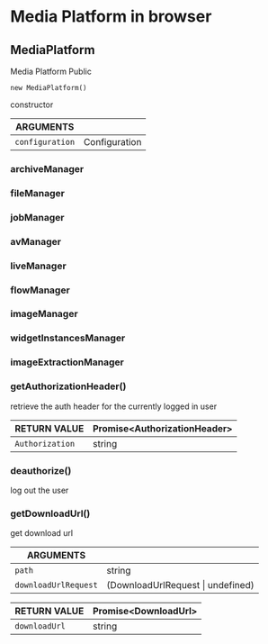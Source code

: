 <!-- Generated automatically. Update this documentation by updating the source code. -->

# Media Platform in browser

## MediaPlatform

Media Platform Public

`new MediaPlatform()`

constructor

<div class="method-list">
  <table>
    <thead>
      <tr>
        <th>ARGUMENTS</th>
        <th></th>
      </tr>
    </thead>
    <tbody>
      <tr>
        <td class="param">
          <code>configuration</code>
        </td>
        <td>
            <div class="type">Configuration</div>
        </td>
      </tr>
    </tbody>
  </table>
</div>

### archiveManager

### fileManager

### jobManager

### avManager

### liveManager

### flowManager

### imageManager

### widgetInstancesManager

### imageExtractionManager

### getAuthorizationHeader()

retrieve the auth header for the currently logged in user


<div class="method-list">
  <table>
    <thead>
      <tr>
        <th>RETURN VALUE</th>
        <th><div class="type">Promise&#x3C;AuthorizationHeader></div></th>
      </tr>
    </thead>
    <tbody>
      <tr>
        <td class="param">
          <code>Authorization</code>
        </td>
        <td>
            <div class="type">string</div>
        </td>
      </tr>
    </tbody>
  </table>
</div>

### deauthorize()

log out the user

### getDownloadUrl()

get download url

<div class="method-list">
  <table>
    <thead>
      <tr>
        <th>ARGUMENTS</th>
        <th></th>
      </tr>
    </thead>
    <tbody>
      <tr>
        <td class="param">
          <code>path</code>
        </td>
        <td>
            <div class="type">string</div>
        </td>
      </tr>
      <tr>
        <td class="param">
          <code>downloadUrlRequest</code>
        </td>
        <td>
            <div class="type">(DownloadUrlRequest | undefined)</div>
        </td>
      </tr>
    </tbody>
  </table>
</div>

<div class="method-list">
  <table>
    <thead>
      <tr>
        <th>RETURN VALUE</th>
        <th><div class="type">Promise&#x3C;DownloadUrl></div></th>
      </tr>
    </thead>
    <tbody>
      <tr>
        <td class="param">
          <code>downloadUrl</code>
        </td>
        <td>
            <div class="type">string</div>
        </td>
      </tr>
    </tbody>
  </table>
</div>

